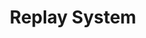 ---
title: "Replay System"
description: "Replay system package for unity"
hidden: false
link: "https://github.com/copperdevs/ReplaySystem"
source: "https://github.com/copperdevs/ReplaySystem"
category: Unity Packages
---
